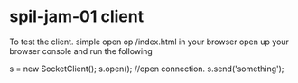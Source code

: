 spil-jam-01 client
===========

To test the client. simple open op /index.html in your browser
open up your browser console and run the following

s = new SocketClient();
s.open(); //open connection.
s.send('something');